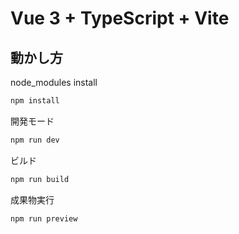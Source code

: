 # Vue 3 + TypeScript + Vite

## 動かし方

node_modules install

```bash
npm install
```

開発モード

```bash
npm run dev
```

ビルド

```bash
npm run build
```

成果物実行

```bash
npm run preview
```
